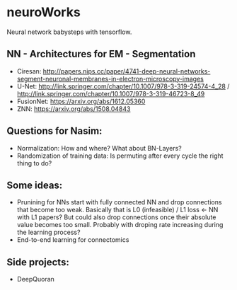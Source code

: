 # neuroWorks

Neural network babysteps with tensorflow.


## NN - Architectures for EM - Segmentation

* Ciresan: http://papers.nips.cc/paper/4741-deep-neural-networks-segment-neuronal-membranes-in-electron-microscopy-images
* U-Net: http://link.springer.com/chapter/10.1007/978-3-319-24574-4_28 / http://link.springer.com/chapter/10.1007/978-3-319-46723-8_49
* FusionNet: https://arxiv.org/abs/1612.05360
* ZNN: https://arxiv.org/abs/1508.04843


## Questions for Nasim:

* Normalization: How and where? What about BN-Layers?
* Randomization of training data: Is permuting after every cycle the right thing to do?


## Some ideas:

* Prunining for NNs start with fully connected NN and drop connections that become too weak.
Basically that is L0 (infeasible) / L1 loss <- NN with L1 papers? But could also drop connections once their absolute value becomes too small.
Probably with droping rate increasing during the learning process?
* End-to-end learning for connectomics


## Side projects:

* DeepQuoran
